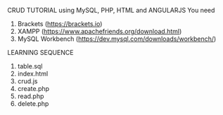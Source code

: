 CRUD TUTORIAL
using MySQL, PHP, HTML and ANGULARJS
You need
1. Brackets (https://brackets.io)
2. XAMPP (https://www.apachefriends.org/download.html)
3. MySQL Workbench (https://dev.mysql.com/downloads/workbench/)

LEARNING SEQUENCE
1. table.sql
2. index.html
3. crud.js
4. create.php
5. read.php
6. delete.php
